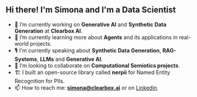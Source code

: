 ## Hi there! I'm Simona and I'm a Data Scientist

- 🔭 I’m currently working on **Generative AI** and **Synthetic Data Generation** at **Clearbox AI**.
- 🌱 I’m currently learning more about **Agents** and its applications in real-world projects.
- 🎙  I'm currently speaking about **Synthetic Data Generation**, **RAG-Systems**, **LLMs** and **Generative AI**.
- 👫 I’m looking to collaborate on **Computational Semiotics projects**.
- 🏗  I built an open-source library called **nerpii** for Named Entity Recognition for PIIs.
- 📫 How to reach me: **simona@clearbox.ai** or on [Linkedin](https://www.linkedin.com/in/simona-mazzarino-3ba7b7225/).
